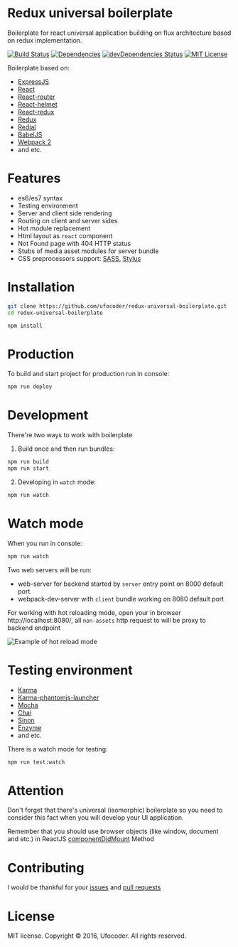 Redux universal boilerplate
===========================

Boilerplate for react universal application building on flux architecture based on redux implementation.

[![Build Status](https://travis-ci.org/ufocoder/redux-universal-boilerplate.svg?branch=master)](https://travis-ci.org/ufocoder/redux-universal-boilerplate)
[![Dependencies](https://david-dm.org/ufocoder/redux-universal-boilerplate.svg)](https://david-dm.org/ufocoder/redux-universal-boilerplate)
[![devDependencies Status](https://david-dm.org/ufocoder/redux-universal-boilerplate/dev-status.svg)](https://david-dm.org/ufocoder/redux-universal-boilerplate?type=dev)
[![MIT License](https://img.shields.io/npm/l/check-dependencies.svg?style=flat-square)](http://opensource.org/licenses/MIT)

Boilerplate based on:

* [ExpressJS](http://expressjs.com)
* [React](https://github.com/reactjs/)
* [React-router](https://github.com/reactjs/react-router)
* [React-helmet](https://github.com/nfl/react-helmet)
* [React-redux](https://github.com/reactjs/react-redux)
* [Redux](https://github.com/reactjs/redux)
* [Redial](https://github.com/markdalgleish/redial)
* [BabelJS](https://babeljs.io)
* [Webpack 2](https://webpack.github.io/)
* and etc.

# Features

* es6/es7 syntax
* Testing environment
* Server and client side rendering
* Routing on client and server sides
* Hot module replacement
* Html layout as `react` component
* Not Found page with 404 HTTP status
* Stubs of media asset modules for server bundle
* CSS preprocessors support: [SASS](http://sass-lang.com/), [Stylus](http://stylus-lang.com/)

# Installation

```bash
git clone https://github.com/ufocoder/redux-universal-boilerplate.git
cd redux-universal-boilerplate

npm install
```

# Production

To build and start project for production run in console:

```bash
npm run deploy
```

# Development

There're two ways to work with boilerplate

1) Build once and then run bundles:

```bash
npm run build
npm run start
```

2) Developing in `watch` mode:

```bash
npm run watch
```

# Watch mode

When you run in console:

```bash
npm run watch
```

Two web servers will be run:

  * web-server for backend started by `server` entry point on 8000 default port
  * webpack-dev-server with `client` bundle working on 8080 default port

For working with hot reloading mode, open your in browser http://localhost:8080/, all `non-assets` http request to will be proxy to backend endpoint

![Example of hot reload mode](docs/examle-hrm.gif)

# Testing environment

* [Karma](https://karma-runner.github.io/)
* [Karma-phantomjs-launcher](https://github.com/karma-runner/karma-phantomjs-launcher)
* [Mocha](https://mochajs.org/)
* [Chai](http://chaijs.com/)
* [Sinon](http://sinonjs.org/)
* [Enzyme](https://github.com/airbnb/enzyme)
* and etc.

There is a watch mode for testing:

```bash
npm run test:watch
```

# Attention
Don't forget that there's universal (isomorphic) boilerplate so you need to consider this fact when you will develop your UI application.

Remember that you should use browser objects (like window, document and etc.) in ReactJS [componentDidMount](https://facebook.github.io/react/docs/component-specs.html#mounting-componentdidmount) Method

# Contributing

I would be thankful for your [issues](https://github.com/ufocoder/redux-universal-boilerplate/issues) and [pull requests](https://github.com/ufocoder/redux-universal-boilerplate/pulls)

# License

MIT license. Copyright © 2016, Ufocoder. All rights reserved.
